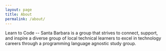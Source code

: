 ```yaml
---
layout: page
title: About
permalink: /about/
---
```


Learn to Code -- Santa Barbara is a group that strives to connect, support, and inspire a diverse group of local technical learners to excel in technology careers through a programming language agnostic study group.
